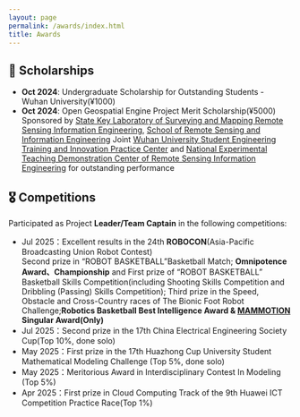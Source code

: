 ```yaml
---
layout: page
permalink: /awards/index.html
title: Awards
---
```


## 💸 Scholarships
- **Oct 2024**:  Undergraduate Scholarship for Outstanding Students - Wuhan University(¥1000)
- **Oct 2024**: Open Geospatial Engine Project Merit Scholarship(¥5000)<br>Sponsored by [State Key Laboratory of Surveying and Mapping Remote Sensing Information Engineering](https://liesmars.whu.edu.cn/index.htm), [School of Remote Sensing and Information Engineering](https://rsgis.whu.edu.cn/index.htm) Joint [Wuhan University Student Engineering Training and Innovation Practice Center](https://gc.whu.edu.cn/) and [National Experimental Teaching Demonstration Center of Remote Sensing Information Engineering](https://rsgislab.whu.edu.cn/rsgislab/) for outstanding performance



## 🎖️ Competitions
Participated as Project **Leader/Team Captain** in the following competitions:

- Jul 2025：Excellent results in the 24th **ROBOCON**(Asia-Pacific Broadcasting Union Robot Contest)<br>Second prize in “ROBOT BASKETBALL”Basketball Match; **Omnipotence Award、Championship** and First prize of “ROBOT BASKETBALL” Basketball Skills Competition(including Shooting Skills Competition and Dribbling (Passing) Skills Competition); Third prize in the Speed, Obstacle and Cross-Country races of The Bionic Foot Robot Challenge;**Robotics Basketball Best Intelligence Award & [MAMMOTION](https://mammotion.com/) Singular  Award(Only)**
- Jul 2025：Second prize in the 17th China Electrical Engineering Society Cup(Top 10%, done solo)
- May 2025：First prize in the 17th Huazhong Cup University Student Mathematical Modeling Challenge (Top 5%, done solo)
- May 2025：Meritorious Award in Interdisciplinary Contest In Modeling (Top 5%)
- Apr 2025：First prize in Cloud Computing Track of the 9th Huawei ICT Competition Practice Race(Top 1%)